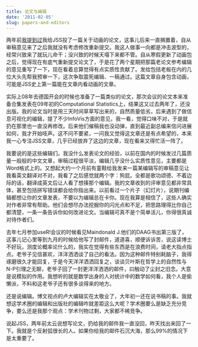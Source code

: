 ```yaml
---
title: 论文与编辑
date: '2011-02-05'
slug: papers-and-editors
---
```


两年前[我提到过](/cn/2009/01/paper-review-in-8-months/)我给JSS投了一篇关于动画的论文，这事儿后来一直搁置着，自从审稿意见来了之后我就没有考虑修改重新提交。我这人做事一向都是冲击波型的，经常兴致来了就玩儿命干；没兴致的时候天塌下来都不管。自从寒假更新了动画包之后，觉得现在有底气重新提交论文了，于是花了两个星期把那篇老论文参考编辑的意见重写了一下，现在看着总算觉得有点实质性贡献了。发给包括老板在内的几位大头先帮我预审一下，这次争取震死编辑、一稿通过。这篇文章自身包含动画，可能是JSS史上第一篇能在文章内看动画的文章。

实际上08年去德国开会的时候也准备了一篇类似的论文，那次会议的论文本来准备合集发表在09年初的Computational Statistics上，结果这又过去两年了，还没出版。我的论文当时是用三天时间草草写出来的，自然质量低劣，后来遇到了做信息可视化的编辑，提了不少InfoVis方面的意见，我一看，觉得口味不对，于是就扔在那里也一直没再修改。后来他们催稿我也没动弹，直到最近副总编来信问进展如何，我才开始吱声。这不问不要紧，一问我又觉得这文章还是有点希望的，本来我一心专注JSS文章，几乎已经放弃了这边的文章，现在看来又得忙活一阵了。

我要说的是这些编辑们。我没什么发表论文的经验，以前在国内的时候发过几篇质量一般般的中文文章，审稿过程很平淡，编辑几乎没什么实质性意见，主要都是Word格式上的。又想起大约一个月前有童鞋给我发来一篇某编辑写的审稿意见让我看英文翻译对不对，我看了之后感觉就两个字：狗屁。全都是歌功颂德、不着边际的话，翻译成英文后让人看了想揍那个编辑。我的文章收到的评审意见都非常具体，甚至包括拼写错误都会给你指出来。以前看过一个片子（幻灯片），说期刊编辑都想让你的文章发表，不要以为编辑总在卡你。现在我算是相信了，这些人确实对作者非常有帮助。他们会想尽办法挖掘你的闪光点和不足，把思路理得比你自己都清楚，一条一条告诉你如何改进论文。当编辑可真不是个简单活儿，你得很真诚对待作者们。

去年七月参加useR!会议的时候看见Maindonald J.他们的DAAG书出第三版了，这事儿记心里等到九月的时候给他写了封邮件，道道喜，顺便诉诉苦，说这读博士不好玩，测度论概率论什么的，我实在觉得有些东西是在浪费时间，请老大指点指点。老爷子见信甚欢，洋洋洒洒谈了自己的看法。因为这种邮件特别耗脑子，我得琢磨很久才能回复，于是今天洋洋洒洒回复之，谈谈贝叶斯在哲学上的自然性与N-P引理之无聊，老爷子回了一封更洋洋洒洒的邮件，曰触动了尘封之旧念。大意是说模拟的作用。我想听的就是数学出身的人对统计中的数学如何看，我个人是偷懒派，不料和这老爷子还有很多谈得来的地方。

还是说编辑。博文视点的卢大编辑实在太敬业了，大年初一还在说书稿的事。我就想这学术圈的编辑和出版社的编辑咋就差距这么大呢？学术圈要么是缺乏充分竞争，要么还是我那个观点：学术刊物过剩，大家都不稀竞争。

说起JSS，两年前太云说想写论文，扔给我的邮件我一直没回，昨天找出来回了一下。我就是个反射弧很长的人。如果你给我的邮件石沉大海，那么99%的情况下是太重要了。
